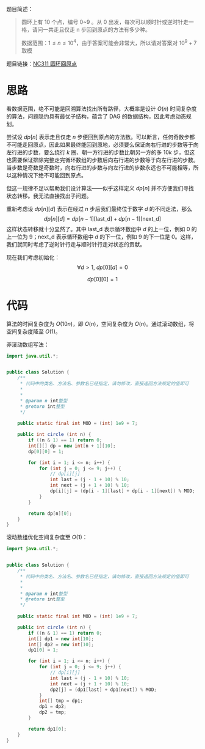题目简述：

> 圆环上有 10 个点，编号 0~9 。从 0 出发，每次可以顺时针或逆时针走一格，请问一共走且仅走 n 步回到原点的方法有多少种。
>
> 数据范围：$1\leqslant n\leqslant10^4$，由于答案可能会非常大，所以请对答案对 $10^9+7$ 取模

题目链接：[NC311 圆环回原点](https://www.nowcoder.com/practice/16409dd00ab24a408ddd0c46e49ddcf8)

# 思路

看数据范围，绝不可能是回溯算法找出所有路径，大概率是设计 $O(n)$ 时间复杂度的算法，问题隐约具有最优子结构，蕴含了 DAG 的数据结构，因此考虑动态规划。

尝试设 $dp[n]$ 表示走且仅走 $n$ 步便回到原点的方法数。可以断言，任何奇数步都不可能走回原点，因此如果最终能回到原地，必须要么保证向右行进的步数等于向左行进的步数，要么绕行 $k$ 圈、朝一方行进的步数比朝另一方的多 $10k$ 步，但这也需要保证排除完整走完循环数组的步数后向右行进的步数等于向左行进的步数。当步数是奇数是奇数时，向右行进的步数与向左行进的步数永远也不可能相等，所以这种情况下绝不可能回到原点。

但这一规律不足以帮助我们设计算法——似乎这样定义 $dp[n]$ 并不方便我们寻找状态转移。我无法直接找出子问题。

重新考虑设 $dp[n][d]$ 表示在经过 $n$ 步后我们最终位于数字 $d$ 的不同走法，那么
$$
dp[n][d]=dp[n-1][\mathrm{last\_d}]+dp[n-1][\mathrm{next\_d}]
$$
这样状态转移就十分显然了。其中 $\mathrm{last\_d}$ 表示循环数组中 $d$ 的上一位，例如 $0$ 的上一位为 $9$；$\mathrm{next\_d}$ 表示循环数组中 $d$ 的下一位，例如 $9$ 的下一位是 $0$。这样，我们就同时考虑了逆时针行走与顺时针行走对状态的贡献。

现在我们考虑初始化：
$$
\forall d>1,\ dp[0][d]=0
$$

$$
dp[0][0]=1
$$

# 代码

算法的时间复杂度为 $O(10n)$，即 $O(n)$，空间复杂度为 $O(n)$。通过滚动数组，将空间复杂度降至 $O(1)$。

非滚动数组写法：

```java
import java.util.*;


public class Solution {
    /**
     * 代码中的类名、方法名、参数名已经指定，请勿修改，直接返回方法规定的值即可
     *
     * 
     * @param n int整型 
     * @return int整型
     */
    
    public static final int MOD = (int) 1e9 + 7;

    public int circle (int n) {
        if ((n & 1) == 1) return 0;
        int[][] dp = new int[n + 1][10];
        dp[0][0] = 1;

        for (int i = 1; i <= n; i++) {
            for (int j = 0; j <= 9; j++) {
                // dp[i][j]
                int last = (j - 1 + 10) % 10;
                int next = (j + 1 + 10) % 10;
                dp[i][j] = (dp[i - 1][last] + dp[i - 1][next]) % MOD;
            }
        }

        return dp[n][0];
    }
}
```

滚动数组优化空间复杂度至 $O(1)$：

```java
import java.util.*;


public class Solution {
    /**
     * 代码中的类名、方法名、参数名已经指定，请勿修改，直接返回方法规定的值即可
     *
     * 
     * @param n int整型 
     * @return int整型
     */
    
    public static final int MOD = (int) 1e9 + 7;

    public int circle (int n) {
        if ((n & 1) == 1) return 0;
        int[] dp1 = new int[10];
        int[] dp2 = new int[10];
        dp1[0] = 1;

        for (int i = 1; i <= n; i++) {
            for (int j = 0; j <= 9; j++) {
                // dp[i][j]
                int last = (j - 1 + 10) % 10;
                int next = (j + 1 + 10) % 10;
                dp2[j] = (dp1[last] + dp1[next]) % MOD;
            }
            int[] tmp = dp1;
            dp1 = dp2;
            dp2 = tmp;
        }

        return dp1[0];
    }
}
```

